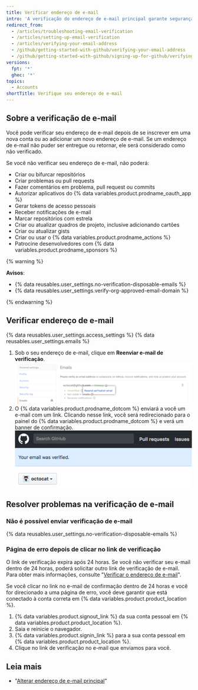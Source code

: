 ```yaml
---
title: Verificar endereço de e-mail
intro: 'A verificação do endereço de e-mail principal garante segurança reforçada, permite que a equipe do {% data variables.product.prodname_dotcom %} auxilie melhor caso você esqueça sua senha e fornece acesso a mais recursos no {% data variables.product.prodname_dotcom %}.'
redirect_from:
  - /articles/troubleshooting-email-verification
  - /articles/setting-up-email-verification
  - /articles/verifying-your-email-address
  - /github/getting-started-with-github/verifying-your-email-address
  - /github/getting-started-with-github/signing-up-for-github/verifying-your-email-address
versions:
  fpt: '*'
  ghec: '*'
topics:
  - Accounts
shortTitle: Verifique seu endereço de e-mail
---
```


## Sobre a verificação de e-mail

Você pode verificar seu endereço de e-mail depois de se inscrever em uma nova conta ou ao adicionar um novo endereço de e-mail. Se um endereço de e-mail não puder ser entregue ou retornar, ele será considerado como não verificado.

Se você não verificar seu endereço de e-mail, não poderá:
  - Criar ou bifurcar repositórios
  - Criar problemas ou pull requests
  - Fazer comentários em problema, pull request ou commits
  - Autorizar aplicativos do {% data variables.product.prodname_oauth_app %}
  - Gerar tokens de acesso pessoais
  - Receber notificações de e-mail
  - Marcar repositórios com estrela
  - Criar ou atualizar quadros de projeto, inclusive adicionando cartões
  - Criar ou atualizar gists
  - Criar ou usar o {% data variables.product.prodname_actions %}
  - Patrocine desenvolvedores com {% data variables.product.prodname_sponsors %}

{% warning %}

**Avisos**:

- {% data reusables.user_settings.no-verification-disposable-emails %}
- {% data reusables.user_settings.verify-org-approved-email-domain %}

{% endwarning %}

## Verificar endereço de e-mail

{% data reusables.user_settings.access_settings %}
{% data reusables.user_settings.emails %}
1. Sob o seu endereço de e-mail, clique em **Reenviar e-mail de verificação**. ![Reenviar link do e-mail de verificação](/assets/images/help/settings/email-verify-button.png)
4. O {% data variables.product.prodname_dotcom %} enviará a você um e-mail com um link. Clicando nesse link, você será redirecionado para o painel do {% data variables.product.prodname_dotcom %} e verá um banner de confirmação. ![Banner confirmando que seu e-mail foi verificado](/assets/images/help/settings/email-verification-confirmation-banner.png)

## Resolver problemas na verificação de e-mail

### Não é possível enviar verificação de e-mail

{% data reusables.user_settings.no-verification-disposable-emails %}

### Página de erro depois de clicar no link de verificação

O link de verificação expira após 24 horas. Se você não verificar seu e-mail dentro de 24 horas, poderá solicitar outro link de verificação de e-mail. Para obter mais informações, consulte "[Verificar o endereço de e-mail](/articles/verifying-your-email-address)".

Se você clicar no link no e-mail de confirmação dentro de 24 horas e você for direcionado a uma página de erro, você deve garantir que está conectado à conta correta em {% data variables.product.product_location %}.

1. {% data variables.product.signout_link %} da sua conta pessoal em {% data variables.product.product_location %}.
2. Saia e reinicie o navegador.
3. {% data variables.product.signin_link %} para a sua conta pessoal em {% data variables.product.product_location %}.
4. Clique no link de verificação no e-mail que enviamos para você.

## Leia mais

- "[Alterar endereço de e-mail principal](/articles/changing-your-primary-email-address)"
